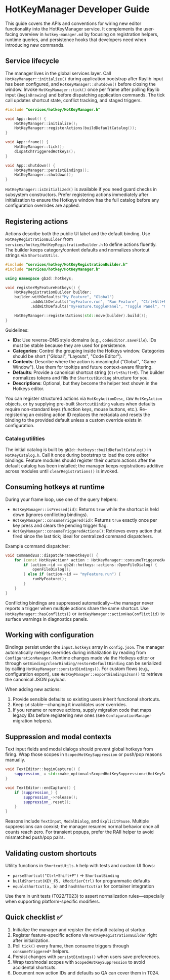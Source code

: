 # HotKeyManager Developer Guide

This guide covers the APIs and conventions for wiring new editor functionality into the HotKeyManager service. It complements the user-facing overview in `hotkey-manager.md` by focusing on registration helpers, runtime queries, and persistence hooks that developers need when introducing new commands.

## Service lifecycle

The manager lives in the global services layer. Call `HotKeyManager::initialize()` during application bootstrap after Raylib input has been configured, and `HotKeyManager::shutdown()` before closing the window. Invoke `HotKeyManager::tick()` once per frame after polling Raylib input (`BeginDrawing`) and before dispatching application commands. The tick call updates shortcut state, conflict tracking, and staged triggers.

```cpp
#include "services/hotkey/HotKeyManager.h"

void App::boot() {
    HotKeyManager::initialize();
    HotKeyManager::registerActions(buildDefaultCatalog());
}

void App::frame() {
    HotKeyManager::tick();
    dispatchTriggeredHotkeys();
}

void App::shutdown() {
    HotKeyManager::persistBindings();
    HotKeyManager::shutdown();
}
```

`HotKeyManager::isInitialized()` is available if you need guard checks in subsystem constructors. Prefer registering actions immediately after initialization to ensure the Hotkeys window has the full catalog before any configuration overrides are applied.

## Registering actions

Actions describe both the public UI label and the default binding. Use `HotKeyRegistrationBuilder` from `services/hotkey/HotKeyRegistrationBuilder.h` to define actions fluently. The builder keeps category/context defaults and normalizes shortcut strings via `ShortcutUtils`.

```cpp
#include "services/hotkey/HotKeyRegistrationBuilder.h"
#include "services/hotkey/HotKeyManager.h"

using namespace gb2d::hotkeys;

void registerMyFeatureHotkeys() {
    HotKeyRegistrationBuilder builder;
    builder.withDefaults("My Feature", "Global")
           .addWithDefaults("myFeature.run", "Run Feature", "Ctrl+Alt+R", "Execute the currently selected feature")
           .addWithDefaults("myFeature.togglePanel", "Toggle Panel", "Ctrl+Shift+M", "Show or hide the My Feature dock");

    HotKeyManager::registerActions(std::move(builder).build());
}
```

Guidelines:

- **IDs**: Use reverse-DNS style domains (e.g., `codeEditor.saveFile`). IDs must be stable because they are used for persistence.
- **Categories**: Control the grouping inside the Hotkeys window. Categories should be short ("Global", "Layouts", "Code Editor").
- **Contexts**: Describe where the action is meaningful ("Global", "Game Window"). Use them for tooltips and future context-aware filtering.
- **Defaults**: Provide a canonical shortcut string (`Ctrl+Shift+E`). The builder normalizes tokens and fills the `ShortcutBinding` structure for you.
- **Descriptions**: Optional, but they become the helper text shown in the Hotkeys editor.

You can register structured actions via `HotKeyActionDesc`, raw `HotKeyAction` objects, or by supplying pre-built `ShortcutBinding` values when defaults require non-standard keys (function keys, mouse buttons, etc.). Re-registering an existing action ID replaces the metadata and resets the binding to the provided default unless a custom override exists in configuration.

### Catalog utilities

The initial catalog is built by `gb2d::hotkeys::buildDefaultCatalog()` in `HotKeyCatalog.h`. Call it once during bootstrap to load the core editor bindings. Feature modules should register their custom actions after the default catalog has been installed; the manager keeps registrations additive across modules until `clearRegistrations()` is invoked.

## Consuming hotkeys at runtime

During your frame loop, use one of the query helpers:

- `HotKeyManager::isPressed(id)`: Returns `true` while the shortcut is held down (ignores conflicting bindings).
- `HotKeyManager::consumeTriggered(id)`: Returns `true` exactly once per key press and clears the pending trigger flag.
- `HotKeyManager::consumeTriggeredActions()`: Retrieves every action that fired since the last tick; ideal for centralized command dispatchers.

Example command dispatcher:

```cpp
void CommandBus::dispatchFrameHotkeys() {
    for (const HotKeyAction* action : HotKeyManager::consumeTriggeredActions()) {
        if (action->id == gb2d::hotkeys::actions::OpenFileDialog) {
            openFileDialog();
        } else if (action->id == "myFeature.run") {
            runMyFeature();
        }
    }
}
```

Conflicting bindings are suppressed automatically—the manager never reports a trigger when multiple actions share the same shortcut. Use `HotKeyManager::hasConflicts()` or `HotKeyManager::actionHasConflict(id)` to surface warnings in diagnostics panels.

## Working with configuration

Bindings persist under the `input.hotkeys` array in `config.json`. The manager automatically merges overrides during initialization by reading from `ConfigurationManager`. Runtime changes made via the Hotkeys editor or through `setBinding/clearBinding/restoreDefaultBinding` can be serialized by calling `HotKeyManager::persistBindings()`. For custom flows (e.g., configuration export), use `HotKeyManager::exportBindingsJson()` to retrieve the canonical JSON payload.

When adding new actions:

1. Provide sensible defaults so existing users inherit functional shortcuts.
2. Keep `id` stable—changing it invalidates user overrides.
3. If you rename or remove actions, supply migration code that maps legacy IDs before registering new ones (see `ConfigurationManager` migration helpers).

## Suppression and modal contexts

Text input fields and modal dialogs should prevent global hotkeys from firing. Wrap those scopes in `ScopedHotKeySuppression` or push/pop reasons manually.

```cpp
void TextEditor::beginCapture() {
    suppression_ = std::make_optional<ScopedHotKeySuppression>(HotKeySuppressionReason::TextInput);
}

void TextEditor::endCapture() {
    if (suppression_) {
        suppression_->release();
        suppression_.reset();
    }
}
```

Reasons include `TextInput`, `ModalDialog`, and `ExplicitPause`. Multiple suppressions can coexist; the manager resumes normal behavior once all counts reach zero. For transient popups, prefer the RAII helper to avoid mismatched push/pop pairs.

## Validating custom shortcuts

Utility functions in `ShortcutUtils.h` help with tests and custom UI flows:

- `parseShortcut("Ctrl+Shift+P")` → `ShortcutBinding`
- `buildShortcut(KEY_F5, kModifierCtrl)` for programmatic defaults
- `equalsShortcut(a, b)` and `hashShortcut(a)` for container integration

Use them in unit tests (T022/T023) to assert normalization rules—especially when supporting platform-specific modifiers.

## Quick checklist ✅

1. Initialize the manager and register the default catalog at startup.
2. Register feature-specific actions via `HotKeyRegistrationBuilder` right after initialization.
3. Poll `tick()` every frame, then consume triggers through `consumeTriggered*` helpers.
4. Persist changes with `persistBindings()` when users save preferences.
5. Wrap text/modal scopes with `ScopedHotKeySuppression` to avoid accidental shortcuts.
6. Document new action IDs and defaults so QA can cover them in T024.

